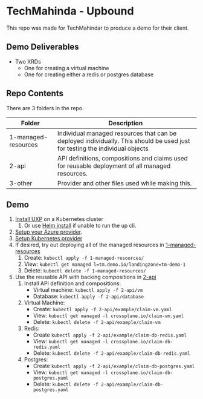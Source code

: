 # TechMahinda - Upbound 

This repo was made for TechMahindar to produce a demo for their client.

## Demo Deliverables

- Two XRDs
  - One for creating a virtual machine
  - One for creating either a redis or postgres database

## Repo Contents

There are 3 folders in the repo.

| Folder              | Description                                                                                                                 |
|---------------------|-----------------------------------------------------------------------------------------------------------------------------|
| 1-managed-resources | Individual managed resources that can be deployed individually. This should be used just for testing the individual objects |
| 2-api               | API definitions, compositions and claims used for reusable deployment of all managed resources.                             |
| 3-other             | Provider and other files used while making this.                                                                            |

## Demo

1. [Install UXP](https://docs.upbound.io/uxp/install/) on a Kubernetes cluster
   1. Or use [Helm install](https://github.com/upbound/universal-crossplane#installation-with-helm-3) if unable to run the up cli.
2. [Setup your Azure provider](https://marketplace.upbound.io/providers/upbound/provider-azure/v0.28.0/docs/quickstart).
3. [Setup Kubernetes provider](https://github.com/crossplane-contrib/provider-kubernetes#install)
4. If desired, try out deploying all of the managed resources in [1-managed-resources](1-managed-resources)
   1. Create: `kubectl apply -f 1-managed-resources/`
   2. View: `kubectl get managed l=tm.demo.io/landingzone=tm-demo-1`
   3. Delete: `kubectl delete -f 1-managed-resources/`
5. Use the reusable API with backing compositions in [2-api](2-api)
   1. Install API definition and compositions: 
      - Virtual machine: `kubectl apply -f 2-api/vm`
      - Database: `kubectl apply -f 2-api/database`
   2. Virtual Machine: 
      - Create: `kubectl apply -f 2-api/example/claim-vm.yaml`
      - View: `kubectl get managed -l crossplane.io/claim-vm.yaml`
      - Delete: `kubectl delete -f 2-api/example/claim-vm`
   3. Redis: 
      - Create `kubectl apply -f 2-api/example/claim-db-redis.yaml`
      - View: `kubectl get managed -l crossplane.io/claim-db-redis.yaml`
      - Delete: `kubectl delete -f 2-api/example/claim-db-redis.yaml`
   4. Postgres:
      - Create `kubectl apply -f 2-api/example/claim-db-postgres.yaml`
      - View: `kubectl get managed -l crossplane.io/claim-db-postgres.yaml`
      - Delete: `kubectl delete -f 2-api/example/claim-db-postgres.yaml`
